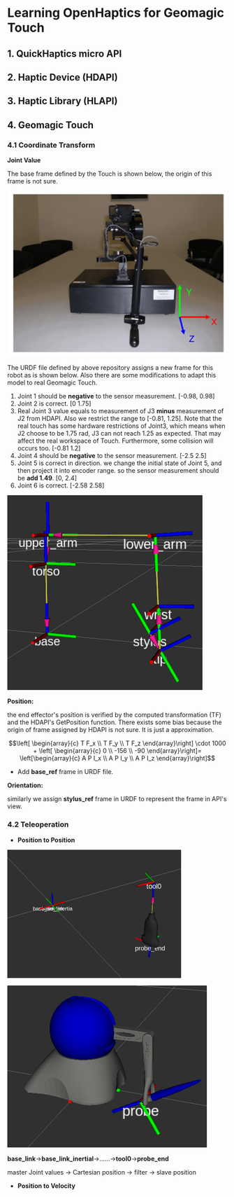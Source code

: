 # Learning OpenHaptics for Geomagic Touch

## 1. QuickHaptics micro API



## 2. Haptic Device (HDAPI)



## 3. Haptic Library (HLAPI)



## 4. Geomagic Touch

### 4.1 Coordinate Transform

**Joint Value**

The base frame defined by the Touch is shown below, the origin of this frame is not sure.

![Cartesian_Device_Space](./img/Cartesian_Device_Space.png)

The URDF file defined by above repository assigns a new frame for this robot as is shown below. Also there are some modifications to adapt this model to real Geomagic Touch. 

1. Joint 1 should be **negative** to the sensor measurement. [-0.98, 0.98]
2. Joint 2 is correct. [0 1.75]
3. Real Joint 3 value equals to measurement of J3 **minus** measurement of J2 from HDAPI. Also we restrict the range to [-0.81, 1.25]. Note that the real touch has some hardware restrictions of Joint3, which means when J2 choose to be 1.75 rad, J3 can not reach 1.25 as expected. That may affect the real workspace of Touch. Furthermore, some collision will occurs too. [-0.81 1.2]
4. Joint 4 should be **negative** to the sensor measurement. [-2.5 2.5]
5. Joint 5 is correct in direction. we change the initial state of Joint 5, and then project it into encoder range. so the sensor measurement should be **add 1.49**. [0, 2.4]
6. Joint 6 is correct. [-2.58 2.58] 

![Touch_URDF_TF](./img/Touch_URDF_TF.png)

**Position:**

the end effector's position is verified by the computed transformation (TF) and the HDAPI's GetPosition function. There exists some bias because the origin of frame assigned by HDAPI is not sure. It is just a approximation.

$$\left[ \begin{array}{c}
T F_x \\
T F_y \\
T F_z
\end{array}\right] \cdot 1000
+
\left[ \begin{array}{c}
0 \\
-156 \\
-90 
\end{array}\right]=
\left[\begin{array}{c}
A P I_x \\
A P I_y \\
A P I_z
\end{array}\right]$$

- Add **base_ref** frame in URDF file. 

**Orientation:**

similarly we assign **stylus_ref** frame in URDF to represent the frame in API's view.

### 4.2 Teleoperation

- **Position to Position** 

![UR_TF](./img/UR_TF.png)

![Touch_TF_probe](./img/Touch_TF_probe.png)



**base_link**->**base_link_inertial**->......->**tool0**->**probe_end**

master Joint values -> Cartesian position -> filter -> slave position 

- **Position to Velocity**

